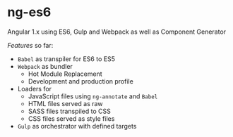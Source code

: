 # ng-es6
Angular 1.x using ES6, Gulp and Webpack as well as Component Generator

*Features* so far:

* `Babel` as transpiler for ES6 to ES5
* `Webpack` as bundler
	* Hot Module Replacement
	* Development and production profile
* Loaders for
	* JavaScript files using `ng-annotate` and `Babel`
	* HTML files served as raw
	* SASS files transpiled to CSS
	* CSS files served as style files
* `Gulp` as orchestrator with defined targets
